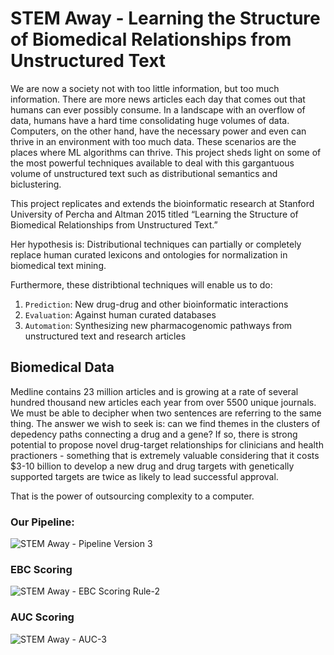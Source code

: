 # STEM Away - Learning the Structure of Biomedical Relationships from Unstructured Text

We are now a society not with too little information, but too much information. There are more news articles each day that comes out that humans can ever possibly consume. In a landscape with an overflow of data, humans have a hard time consolidating huge volumes of data. Computers, on the other hand, have the necessary power and even can thrive in an environment with too much data. These scenarios are the places where ML algorithms can thrive. This project sheds light on some of the most powerful techniques available to deal with this gargantuous volume of unstructured text such as distributional semantics and biclustering.

This project replicates and extends the bioinformatic research at Stanford University of Percha and Altman 2015 titled “Learning the Structure of Biomedical Relationships from Unstructured Text.”

Her hypothesis is:
  Distributional techniques can partially or completely replace human curated lexicons and ontologies for normalization in biomedical text mining.
  
Furthermore, these distribtional techniques will enable us to do:
1) `Prediction`: New drug-drug and other bioinformatic interactions
2) `Evaluation`: Against human curated databases
3) `Automation`: Synthesizing new pharmacogenomic pathways from unstructured text and research articles


## Biomedical Data

Medline contains 23 million articles and is growing at a rate of several hundred thousand new articles each year from over 5500 unique journals. We must be able to decipher when two sentences are referring to the same thing. The answer we wish to seek is: can we find themes in the clusters of depedency paths connecting a drug and a gene? If so, there is strong potential to propose novel drug-target relationships for clinicians and health practioners - something that is extremely valuable considering that it costs $3-10 billion to develop a new drug and drug targets with genetically supported targets are twice as likely to lead successful approval.

That is the power of outsourcing complexity to a computer.

### Our Pipeline:

![STEM Away - Pipeline Version 3](https://user-images.githubusercontent.com/44710581/129920146-f5107736-62c3-49db-98f8-a0bd2a1830ee.png)

### EBC Scoring

![STEM Away - EBC Scoring Rule-2](https://user-images.githubusercontent.com/44710581/130164649-7176240f-6717-4bf7-9437-6213f764be95.png)

### AUC Scoring
![STEM Away - AUC-3](https://user-images.githubusercontent.com/44710581/130165695-f97b2edb-8c2e-458d-9459-1cc99443c621.png)
